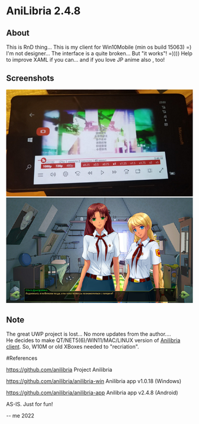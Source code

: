 # AniLibria 2.4.8

## About
This is RnD thing... This is my client for Win10Mobile (min os build 15063)  =)
I'm not designer... The interface is a quite broken... But "it works"! =))))
Help to improve XAML if you can... and if you love JP anime also , too! 

## Screenshots
![Anilibria on Lumia 950](Images/shot1.png)
![Everlasting Summer](Images/shot2.png)

## Note
The great UWP project is lost... No more updates from the author....   
He decides to make QT/NET5(6)/WIN11/MAC/LINUX version of 
[Anilibria client](https://github.com/anilibria/anilibria-winmaclinux). 
So, W10M or old XBoxes needed to "recriation".

#References

https://github.com/anilibria  Project Anilibria

https://github.com/anilibria/anilibria-win  Anilibria app v1.0.18 (Windows)

https://github.com/anilibria/anilibria-app  Anilibria app v2.4.8 (Android)


AS-IS. Just for fun! 

-- me 2022

